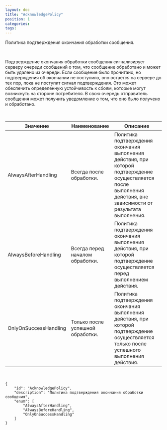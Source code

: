 ```yaml
---
layout: doc
title: "AcknowledgePolicy"
position: 1
categories: 
tags: 
---
```


Политика подтверждения окончания обработки сообщения.

 

Подтверждение окончания обработки сообщения сигнализирует серверу очереди сообщений о том, что сообщение обработано и может быть удалено из очереди. Если сообщение было прочитано, но подтверждения об окончании не поступило, оно остается на сервере до тех пор, пока не поступит сигнал подтверждения. Это может обеспечить определенную устойчивость к сбоям, которые могут возникнуть на стороне потребителя. В свою очередь отправитель сообщения может получить уведомление о том, что оно было получено и обработано.

   

|Значение|Наименование|Описание|
|--------|------------|--------|
|AlwaysAfterHandling|Всегда после обработки.|Политика подтверждения окончания выполнения действия, при которой подтверждение осуществляется после выполнения действия, вне зависимости от результата выполнения.|
|AlwaysBeforeHandling|Всегда перед началом обработки.|Политика подтверждения окончания выполнения действия, при которой подтверждение осуществляется перед выполнением действия.|
|OnlyOnSuccessHandling|Только после успешной обработки.|Политика подтверждения окончания выполнения действия, при которой подтверждение осуществляется только после успешного выполнения действия.|

   

```
{
	"id": "AcknowledgePolicy",
	"description": "Политика подтверждения окончания обработки сообщения",
	"enum": [
		"AlwaysAfterHandling",
		"AlwaysBeforeHandling",
		"OnlyOnSuccessHandling"
	]
}
```

 

 

